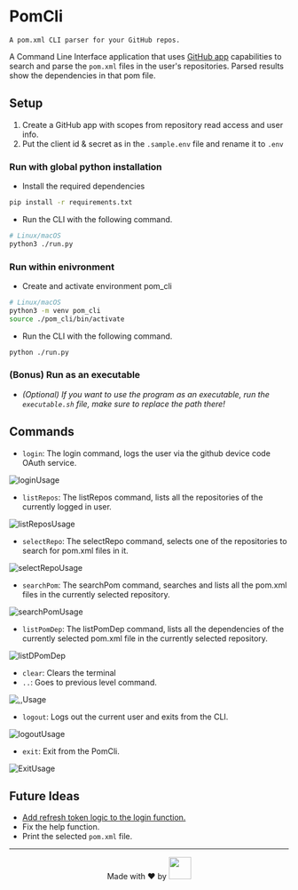 # PomCli
`A pom.xml CLI parser for your GitHub repos.`

A Command Line Interface application that uses [GitHub app](https://docs.github.com/en/apps/oauth-apps/building-oauth-apps/differences-between-github-apps-and-oauth-apps) capabilities to search and parse the `pom.xml` files in the user's repositories. Parsed results show the dependencies in that pom file.

## Setup

1. Create a GitHub app with scopes from repository read access and user info.
2. Put the client id & secret as in the `.sample.env` file and rename it to `.env`

### Run with global python installation
- Install the required dependencies
```bash
pip install -r requirements.txt
```
- Run the CLI with the following command.

```bash
# Linux/macOS
python3 ./run.py 
```

### Run within enivronment
- Create and activate environment pom_cli

```bash
# Linux/macOS
python3 -m venv pom_cli
source ./pom_cli/bin/activate
```

- Run the CLI with the following command.

```bash
python ./run.py
```

### (Bonus) Run as an executable
- _(Optional) If you want to use the program as an executable, run the `executable.sh` file, make sure to replace the path there!_

## Commands

- `login`: The login command, logs the user via the github device code OAuth service.

![loginUsage](https://github.com/just-ary27/PomCli/assets/76696648/75a23dd2-dd84-4f4f-81e2-79896ba64992)

- `listRepos`: The listRepos command, lists all the repositories of the currently logged in user.

![listReposUsage](https://github.com/just-ary27/PomCli/assets/76696648/5bd2a03f-e289-477b-8969-69195577ddc4)

- `selectRepo`: The selectRepo command, selects one of the repositories to search for pom.xml files in it.

![selectRepoUsage](https://github.com/just-ary27/PomCli/assets/76696648/b3011c62-adf4-462c-a201-676ad8bdb597)

- `searchPom`: The searchPom command, searches and lists all the pom.xml files in the currently selected repository.

![searchPomUsage](https://github.com/just-ary27/PomCli/assets/76696648/fbf05534-dc51-4146-a960-51d379470014)

- `listPomDep`: The listPomDep command, lists all the dependencies of the currently selected pom.xml file in the currently selected repository.

![listDPomDep](https://github.com/just-ary27/PomCli/assets/76696648/6c9eb4ac-64f4-4b2f-8735-ae6bb660648a)

- `clear`: Clears the terminal
- `..`: Goes to previous level command.

![,,Usage](https://github.com/just-ary27/PomCli/assets/76696648/c4a2226b-6661-4c97-a11d-0092cb8fa68c)

- `logout`: Logs out the current user and exits from the CLI.

![logoutUsage](https://github.com/just-ary27/PomCli/assets/76696648/4544f335-aded-4ff8-9a3d-2d9d5825f333)

- `exit`: Exit from the PomCli.

![ExitUsage](https://github.com/just-ary27/PomCli/assets/76696648/03a701c4-55a8-4388-9187-0e3eb77827af)

## Future Ideas
- [Add refresh token logic to the login function.](https://docs.github.com/en/apps/creating-github-apps/authenticating-with-a-github-app/refreshing-user-access-tokens)
- Fix the help function.
- Print the selected `pom.xml` file.

<hr>
<div align=center>Made with ❤️ by <a href="https://justary27.web.app"><img src="https://user-images.githubusercontent.com/76696648/176264414-6b9a9549-cb25-41f3-9e00-d857bd8bd7cf.svg" alt="" height=40></a></div>
